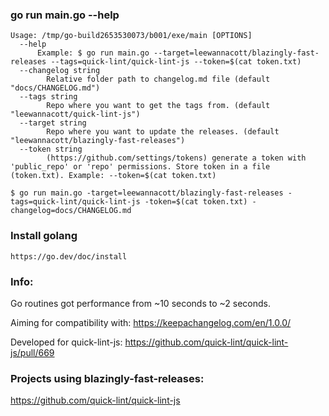 
### go run main.go --help

```
Usage: /tmp/go-build2653530073/b001/exe/main [OPTIONS]
  --help
      Example: $ go run main.go --target=leewannacott/blazingly-fast-releases --tags=quick-lint/quick-lint-js --token=$(cat token.txt)
  --changelog string
    	Relative folder path to changelog.md file (default "docs/CHANGELOG.md")
  --tags string
    	Repo where you want to get the tags from. (default "leewannacott/quick-lint-js")
  --target string
    	Repo where you want to update the releases. (default "leewannacott/blazingly-fast-releases")
  --token string
    	(https://github.com/settings/tokens) generate a token with 'public_repo' or 'repo' permissions. Store token in a file (token.txt). Example: --token=$(cat token.txt)
```

```
$ go run main.go -target=leewannacott/blazingly-fast-releases -tags=quick-lint/quick-lint-js -token=$(cat token.txt) -changelog=docs/CHANGELOG.md
```

### Install golang 
`https://go.dev/doc/install`

### Info:
Go routines got performance from ~10 seconds to ~2 seconds.

Aiming for compatibility with: https://keepachangelog.com/en/1.0.0/

Developed for quick-lint-js: https://github.com/quick-lint/quick-lint-js/pull/669

### Projects using blazingly-fast-releases:
https://github.com/quick-lint/quick-lint-js
